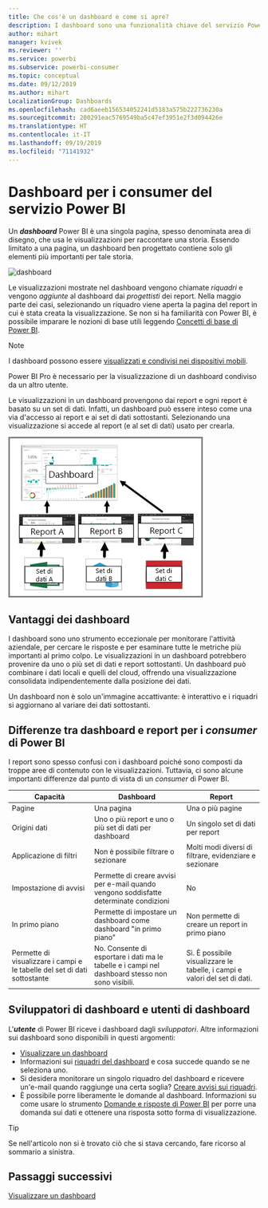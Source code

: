 ```yaml
---
title: Che cos'è un dashboard e come si apre?
description: I dashboard sono una funzionalità chiave del servizio Power BI.
author: mihart
manager: kvivek
ms.reviewer: ''
ms.service: powerbi
ms.subservice: powerbi-consumer
ms.topic: conceptual
ms.date: 09/12/2019
ms.author: mihart
LocalizationGroup: Dashboards
ms.openlocfilehash: cad6aeeb156534052241d5183a575b222736230a
ms.sourcegitcommit: 200291eac5769549ba5c47ef3951e2f3d094426e
ms.translationtype: HT
ms.contentlocale: it-IT
ms.lasthandoff: 09/19/2019
ms.locfileid: "71141932"
---
```

# <a name="dashboards-for-power-bi-service-consumers"></a>Dashboard per i consumer del servizio Power BI

Un ***dashboard*** Power BI è una singola pagina, spesso denominata area di disegno, che usa le visualizzazioni per raccontare una storia. Essendo limitato a una pagina, un dashboard ben progettato contiene solo gli elementi più importanti per tale storia.

![dashboard](media/end-user-dashboards/power-bi-dashboard2.png)

Le visualizzazioni mostrate nel dashboard vengono chiamate *riquadri* e vengono *aggiunte* al dashboard dai *progettisti* dei report. Nella maggio parte dei casi, selezionando un riquadro viene aperta la pagina del report in cui è stata creata la visualizzazione. Se non si ha familiarità con Power BI, è possibile imparare le nozioni di base utili leggendo [Concetti di base di Power BI](end-user-basic-concepts.md).

> [!NOTE]
> I dashboard possono essere [visualizzati e condivisi nei dispositivi mobili](mobile/mobile-apps-view-dashboard.md).
>
> Power BI Pro è necessario per la visualizzazione di un dashboard condiviso da un altro utente.
> 

Le visualizzazioni in un dashboard provengono dai report e ogni report è basato su un set di dati. Infatti, un dashboard può essere inteso come una via d'accesso ai report e ai set di dati sottostanti. Selezionando una visualizzazione si accede al report (e al set di dati) usato per crearla.

![Diagramma che illustra la relazione tra dashboard, report e set di dati](media/end-user-dashboards/power-bi-diagram.png)

## <a name="advantages-of-dashboards"></a>Vantaggi dei dashboard
I dashboard sono uno strumento eccezionale per monitorare l'attività aziendale, per cercare le risposte e per esaminare tutte le metriche più importanti al primo colpo. Le visualizzazioni in un dashboard potrebbero provenire da uno o più set di dati e report sottostanti. Un dashboard può combinare i dati locali e quelli del cloud, offrendo una visualizzazione consolidata indipendentemente dalla posizione dei dati.

Un dashboard non è solo un'immagine accattivante: è interattivo e i riquadri si aggiornano al variare dei dati sottostanti.

## <a name="dashboards-versus-reports-for-power-bi-consumers"></a>Differenze tra dashboard e report per i ***consumer*** di Power BI
I report sono spesso confusi con i dashboard poiché sono composti da troppe aree di contenuto con le visualizzazioni. Tuttavia, ci sono alcune importanti differenze dal punto di vista di un *consumer* di Power BI.

| **Capacità** | **Dashboard** | **Report** |
| --- | --- | --- |
| Pagine |Una pagina |Una o più pagine |
| Origini dati |Uno o più report e uno o più set di dati per dashboard |Un singolo set di dati per report |
| Applicazione di filtri |Non è possibile filtrare o sezionare |Molti modi diversi di filtrare, evidenziare e sezionare |
| Impostazione di avvisi |Permette di creare avvisi per e-mail quando vengono soddisfatte determinate condizioni |No |
| In primo piano |Permette di impostare un dashboard come dashboard "in primo piano" |Non permette di creare un report in primo piano |
| Permette di visualizzare i campi e le tabelle del set di dati sottostante |No. Consente di esportare i dati ma le tabelle e i campi nel dashboard stesso non sono visibili. |Sì. È possibile visualizzare le tabelle, i campi e valori del set di dati. |


## <a name="dashboard-designers-and-dashboard-consumers"></a>Sviluppatori di dashboard e utenti di dashboard
L'***utente*** di Power BI riceve i dashboard dagli *sviluppatori*. Altre informazioni sui dashboard sono disponibili in questi argomenti:

* [Visualizzare un dashboard](end-user-dashboard-open.md)
* Informazioni sui [riquadri del dashboard](end-user-tiles.md) e cosa succede quando se ne seleziona uno.
* Si desidera monitorare un singolo riquadro del dashboard e ricevere un'e-mail quando raggiunge una certa soglia? [Creare avvisi sui riquadri](end-user-alerts.md).
* È possibile porre liberamente le domande al dashboard. Informazioni su come usare lo strumento [Domande e risposte di Power BI](end-user-q-and-a.md) per porre una domanda sui dati e ottenere una risposta sotto forma di visualizzazione.

> [!TIP]
> Se nell'articolo non si è trovato ciò che si stava cercando, fare ricorso al sommario a sinistra.
> 

## <a name="next-steps"></a>Passaggi successivi
[Visualizzare un dashboard](end-user-dashboard-open.md) 